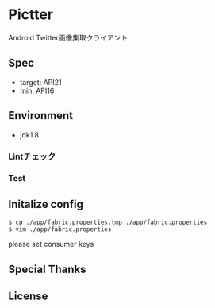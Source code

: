 Pictter
====

Android Twitter画像集取クライアント

## Spec
* target: API21
* min: API16


## Environment
* jdk1.8

### Lintチェック
### Test

## Initalize config

```
$ cp ./app/fabric.properties.tmp ./app/fabric.properties
$ vim ./app/fabric.properties
```

please set consumer keys


## Special Thanks

## License

